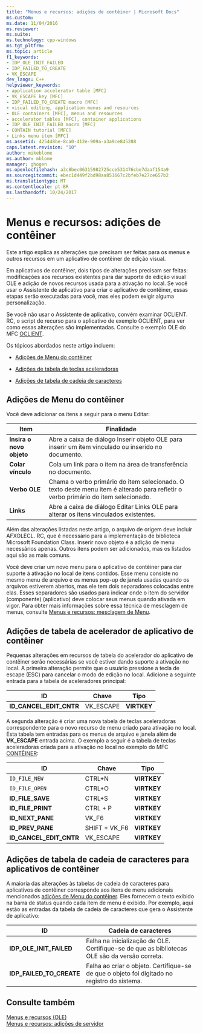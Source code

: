 ```yaml
---
title: "Menus e recursos: adições de contêiner | Microsoft Docs"
ms.custom: 
ms.date: 11/04/2016
ms.reviewer: 
ms.suite: 
ms.technology: cpp-windows
ms.tgt_pltfrm: 
ms.topic: article
f1_keywords:
- IDP_OLE_INIT_FAILED
- IDP_FAILED_TO_CREATE
- VK_ESCAPE
dev_langs: C++
helpviewer_keywords:
- application accelerator table [MFC]
- VK_ESCAPE key [MFC]
- IDP_FAILED_TO_CREATE macro [MFC]
- visual editing, application menus and resources
- OLE containers [MFC], menus and resources
- accelerator tables [MFC], container applications
- IDP_OLE_INIT_FAILED macro [MFC]
- CONTAIN tutorial [MFC]
- Links menu item [MFC]
ms.assetid: 425448be-8ca0-412e-909a-a3a9ce845288
caps.latest.revision: "10"
author: mikeblome
ms.author: mblome
manager: ghogen
ms.openlocfilehash: a3c8bec06315982725cce531476cbe7daaf154a9
ms.sourcegitcommit: ebec1d449f2bd98aa851667c2bfeb7e27ce657b2
ms.translationtype: MT
ms.contentlocale: pt-BR
ms.lasthandoff: 10/24/2017
---
```

# <a name="menus-and-resources-container-additions"></a>Menus e recursos: adições de contêiner
Este artigo explica as alterações que precisam ser feitas para os menus e outros recursos em um aplicativo de contêiner de edição visual.  
  
 Em aplicativos de contêiner, dois tipos de alterações precisam ser feitas: modificações aos recursos existentes para dar suporte de edição visual OLE e adição de novos recursos usada para a ativação no local. Se você usar o Assistente de aplicativo para criar o aplicativo de contêiner, essas etapas serão executadas para você, mas eles podem exigir alguma personalização.  
  
 Se você não usar o Assistente de aplicativo, convém examinar OCLIENT. RC, o script de recurso para o aplicativo de exemplo OCLIENT, para ver como essas alterações são implementadas. Consulte o exemplo OLE do MFC [OCLIENT](../visual-cpp-samples.md).  
  
 Os tópicos abordados neste artigo incluem:  
  
-   [Adições de Menu do contêiner](#_core_container_menu_additions)  
  
-   [Adições de tabela de teclas aceleradoras](#_core_container_application_accelerator_table_additions)  
  
-   [Adições de tabela de cadeia de caracteres](#_core_string_table_additions_for_container_applications)  
  
##  <a name="_core_container_menu_additions"></a>Adições de Menu do contêiner  
 Você deve adicionar os itens a seguir para o menu Editar:  
  
|Item|Finalidade|  
|----------|-------------|  
|**Insira o novo objeto**|Abre a caixa de diálogo Inserir objeto OLE para inserir um item vinculado ou inserido no documento.|  
|**Colar vínculo**|Cola um link para o item na área de transferência no documento.|  
|**Verbo OLE**|Chama o verbo primário do item selecionado. O texto deste menu item é alterado para refletir o verbo primário do item selecionado.|  
|**Links**|Abre a caixa de diálogo Editar Links OLE para alterar os itens vinculados existentes.|  
  
 Além das alterações listadas neste artigo, o arquivo de origem deve incluir AFXOLECL. RC, que é necessário para a implementação de biblioteca Microsoft Foundation Class. Inserir novo objeto é a adição de menu necessários apenas. Outros itens podem ser adicionados, mas os listados aqui são as mais comuns.  
  
 Você deve criar um novo menu para o aplicativo de contêiner para dar suporte à ativação no local de itens contidos. Esse menu consiste no mesmo menu de arquivo e os menus pop-up de janela usadas quando os arquivos estiverem abertos, mas ele tem dois separadores colocadas entre elas. Esses separadores são usados para indicar onde o item do servidor (componente) (aplicativo) deve colocar seus menus quando ativada em vigor. Para obter mais informações sobre essa técnica de mesclagem de menus, consulte [Menus e recursos: mesclagem de Menu](../mfc/menus-and-resources-menu-merging.md).  
  
##  <a name="_core_container_application_accelerator_table_additions"></a>Adições de tabela de acelerador de aplicativo de contêiner  
 Pequenas alterações em recursos de tabela do acelerador do aplicativo de contêiner serão necessárias se você estiver dando suporte a ativação no local. A primeira alteração permite que o usuário pressione a tecla de escape (ESC) para cancelar o modo de edição no local. Adicione a seguinte entrada para a tabela de aceleradores principal:  
  
|ID|Chave|Tipo|  
|--------|---------|----------|  
|**ID_CANCEL_EDIT_CNTR**|VK_ESCAPE|**VIRTKEY**|  
  
 A segunda alteração é criar uma nova tabela de teclas aceleradoras correspondente para o novo recurso de menu criado para ativação no local. Esta tabela tem entradas para os menus de arquivo e janela além de **VK_ESCAPE** entrada acima. O exemplo a seguir é a tabela de teclas aceleradoras criada para a ativação no local no exemplo do MFC [CONTÊINER](../visual-cpp-samples.md):  
  
|ID|Chave|Tipo|  
|--------|---------|----------|  
|`ID_FILE_NEW`|CTRL+N|**VIRTKEY**|  
|`ID_FILE_OPEN`|CTRL+O|**VIRTKEY**|  
|**ID_FILE_SAVE**|CTRL+S|**VIRTKEY**|  
|**ID_FILE_PRINT**|CTRL + P|**VIRTKEY**|  
|**ID_NEXT_PANE**|VK_F6|**VIRTKEY**|  
|**ID_PREV_PANE**|SHIFT + VK_F6|**VIRTKEY**|  
|**ID_CANCEL_EDIT_CNTR**|VK_ESCAPE|**VIRTKEY**|  
  
##  <a name="_core_string_table_additions_for_container_applications"></a>Adições de tabela de cadeia de caracteres para aplicativos de contêiner  
 A maioria das alterações às tabelas de cadeia de caracteres para aplicativos de contêiner corresponde aos itens de menu adicionais mencionados [adições de Menu do contêiner](#_core_container_menu_additions). Eles fornecem o texto exibido na barra de status quando cada item de menu é exibido. Por exemplo, aqui estão as entradas da tabela de cadeia de caracteres que gera o Assistente de aplicativo:  
  
|ID|Cadeia de caracteres|  
|--------|------------|  
|**IDP_OLE_INIT_FAILED**|Falha na inicialização de OLE. Certifique-se de que as bibliotecas OLE são da versão correta.|  
|**IDP_FAILED_TO_CREATE**|Falha ao criar o objeto. Certifique-se de que o objeto foi digitado no registro do sistema.|  
  
## <a name="see-also"></a>Consulte também  
 [Menus e recursos (OLE)](../mfc/menus-and-resources-ole.md)   
 [Menus e recursos: adições de servidor](../mfc/menus-and-resources-server-additions.md)

